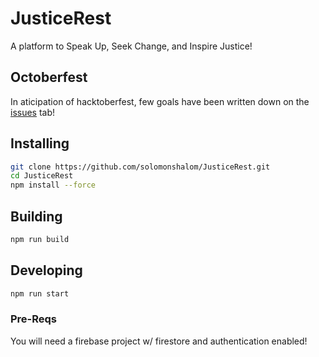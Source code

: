 # JusticeRest

A platform to Speak Up, Seek Change, and Inspire Justice!

## Octoberfest

In aticipation of hacktoberfest, few goals have been written down on the [issues](https://github.com/solomonshalom/JusticeRest/issues/5) tab!

## Installing

```bash
git clone https://github.com/solomonshalom/JusticeRest.git
cd JusticeRest
npm install --force
```

## Building

```bash
npm run build
```

## Developing

```bash
npm run start
```

### Pre-Reqs
You will need a firebase project w/ firestore and authentication enabled! 
